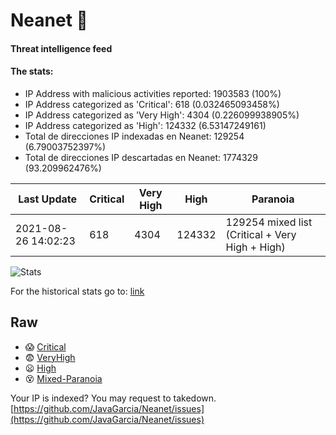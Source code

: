 # Neanet :hocho:
#### Threat intelligence feed
#### The stats:

- IP Address with malicious activities reported: 1903583 (100%)
- IP Address categorized as 'Critical':  618 (0.032465093458%)
- IP Address categorized as 'Very High':  4304 (0.226099938905%)
- IP Address categorized as 'High':  124332 (6.53147249161)
- Total de direcciones IP indexadas en Neanet:  129254 (6.79003752397%)
- Total de direcciones IP descartadas en Neanet:  1774329 (93.209962476%)

| Last Update | Critical | Very High | High | Paranoia |
| --- | --- | --- | --- | --- |
| 2021-08-26 14:02:23 | 618 | 4304 | 124332 | 129254 mixed list (Critical + Very High + High)|

![Stats](https://docs.google.com/spreadsheets/d/e/2PACX-1vSnaNMIXVabIpDJjufMlzH7poXnshF3mgd8Is1g9ytUEzVsP5my4Trn8f-xkoLLQ38xpL3HtmUexLo6/pubchart?oid=501124687&format=image)

For the historical stats go to: [link](/stats.csv)
## Raw
- :scream: [Critical](https://raw.githubusercontent.com/JavaGarcia/Neanet/master/blacklists/neanet_critical.txt)
- :fearful: [VeryHigh](https://raw.githubusercontent.com/JavaGarcia/Neanet/master/blacklists/neanet_veryHigh.txtt)
- :frowning: [High](https://raw.githubusercontent.com/JavaGarcia/Neanet/master/blacklists/neanet_high.txt)
- :dizzy_face: [Mixed-Paranoia](https://raw.githubusercontent.com/JavaGarcia/Neanet/master/blacklists/neanet_all.txt)


Your IP is indexed? You may request to takedown. [https://github.com/JavaGarcia/Neanet/issues](https://github.com/JavaGarcia/Neanet/issues)





































































































































































































































































































































































































































































































































































































































































































































































































































































































































































































































































































































































































































































































































































































































































































































































































































































































































































































































































































































































































































































































































































































































































































































































































































































































































































































































































































































































































































































































































































































































































































































































































































































































































































































































































































































































































































































































































































































































































































































































































































































































































































































































































































































































































































































































































































































































































































































































































































































































































































































































































































































































































































































































































































































































































































































































































































































































































































































































































































































































































































































































































































































































































































































































































































































































































































































































































































































































































































































































































































































































































































































































































































































































































































































































































































































































































































































































































































































































































































































































































































































































































































































































































































































































































































































































































